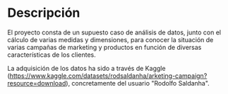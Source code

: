 # Descripción #
 
El proyecto consta de un supuesto caso de análisis de datos, junto con el cálculo de varias medidas y dimensiones, para conocer la situación de varias campañas de marketing y productos en función de diversas características de los clientes.
 
 La adquisición de los datos ha sido a través de Kaggle (https://www.kaggle.com/datasets/rodsaldanha/arketing-campaign?resource=download), concretamente del usuario "Rodolfo Saldanha".